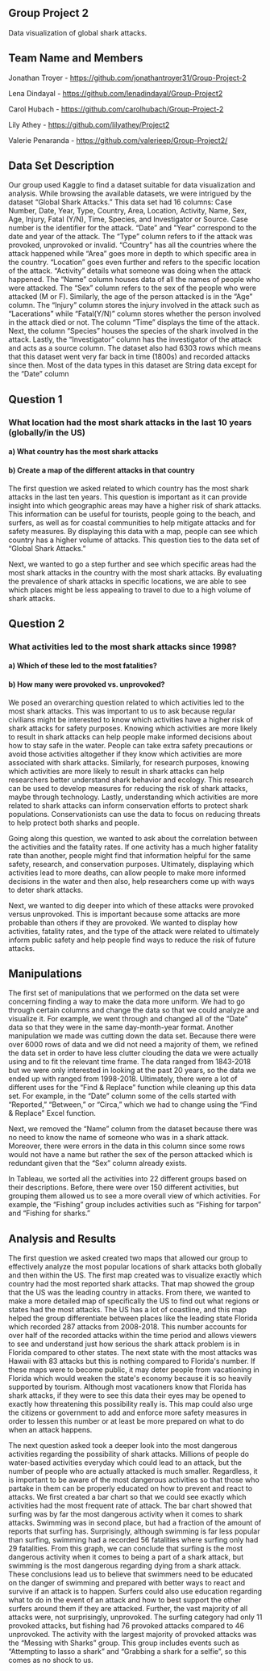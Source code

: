 
## Group Project 2

Data visualization of global shark attacks. 


## Team Name and Members
Jonathan Troyer - https://github.com/jonathantroyer31/Group-Project-2

Lena Dindayal - https://github.com/lenadindayal/Group-Project2

Carol Hubach - https://github.com/carolhubach/Group-Project-2

Lily Athey - https://github.com/lilyathey/Project2

Valerie Penaranda - https://github.com/valerieep/Group-Project2/


## Data Set Description
Our group used Kaggle to find a dataset suitable for data visualization and analysis. While browsing the available datasets, we were intrigued by the dataset “Global Shark Attacks.” This data set had 16 columns: Case Number, Date, Year, Type, Country, Area, Location, Activity, Name, Sex, Age, Injury, Fatal (Y/N), Time, Species, and Investigator or Source. Case number is the identifier for the attack. “Date” and "Year” correspond to the date and year of the attack. The “Type” column refers to if the attack was provoked, unprovoked or invalid. “Country” has all the countries where the attack happened while “Area” goes more in depth to which specific area in the country. “Location” goes even further and refers to the specific location of the attack. “Activity” details what someone was doing when the attack happened. The “Name” column houses data of all the names of people who were attacked. The “Sex” column refers to the sex of the people who were attacked (M or F). Similarly, the age of the person attacked is in the “Age” column. The “Injury” column stores the injury involved in the attack such as “Lacerations” while “Fatal(Y/N)” column stores whether the person involved in the attack died or not. The column “Time” displays the time of the attack. Next, the column “Species” houses the species of the shark involved in the attack. Lastly, the “Investigator” column has the investigator of the attack and acts as a source column. The dataset also had 6303 rows which means that this dataset went very far back in time (1800s) and recorded attacks since then. Most of the data types in this dataset are String data except for the “Date” column

## Question 1

### What location had the most shark attacks in the last 10 years (globally/in the US)

#### a) What country has the most shark attacks

#### b) Create a map of the different attacks in that country

The first question we asked related to which country has the most shark attacks in the last ten years. This question is important as it can provide insight into which geographic areas may have a higher risk of shark attacks. This information can be useful for tourists, people going to the beach, and surfers, as well as for coastal communities to help mitigate attacks and for safety measures. By displaying this data with a map, people can see which country has a higher volume of attacks. This question ties to the data set of “Global Shark Attacks.” 

Next, we wanted to go a step further and see which specific areas had the most shark attacks in the country with the most shark attacks. By evaluating the prevalence of shark attacks in specific locations, we are able to see which places might be less appealing to travel to due to a high volume of shark attacks. 


## Question 2

### What activities led to the most shark attacks since 1998?

#### a) Which of these led to the most fatalities?

#### b) How many were provoked vs. unprovoked?

 We posed an overarching question related to which activities led to the most shark attacks. This was important to us to ask because regular civilians might be interested to know which activities have a higher risk of shark attacks for safety purposes. Knowing which activities are more likely to result in shark attacks can help people make informed decisions about how to stay safe in the water. People can take extra safety precautions or avoid those activities altogether if they know which activities are more associated with shark attacks. Similarly, for research purposes, knowing which activities are more likely to result in shark attacks can help researchers better understand shark behavior and ecology. This research can be used to develop measures for reducing the risk of shark attacks, maybe through technology.  Lastly, understanding which activities are more related to shark attacks can inform conservation efforts to protect shark populations. Conservationists can use the data to focus on reducing threats to help protect both sharks and people.
 
Going along this question, we wanted to ask about the correlation between the activities and the fatality rates. If one activity has a much higher fatality rate than another, people might find that information helpful for the same safety, research, and conservation purposes. Ultimately, displaying which activities lead to more deaths, can allow people to make more informed decisions in the water and then also, help researchers come up with ways to deter shark attacks. 

Next, we wanted to dig deeper into which of these attacks were provoked versus unprovoked. This is important because some attacks are more probable than others if they are provoked. We wanted to display how activities, fatality rates, and the type of the attack were related to ultimately inform public safety and help people find ways to reduce the risk of future attacks. 



## Manipulations

The first set of manipulations that we performed on the data set were concerning finding a way to make the data more uniform. We had to go through certain columns and change the data so that we could analyze and visualize it. For example, we went through and changed all of the “Date” data so that they were in the same day-month-year format. Another manipulation we made was cutting down the data set. Because there were over 6000 rows of data and we did not need a majority of them, we refined the data set in order to have less clutter clouding the data we were actually using and to fit the relevant time frame. The data ranged from 1843-2018 but we were only interested in looking at the past 20 years, so the data we ended up with ranged from 1998-2018. Ultimately, there were a lot of different uses for the “Find & Replace” function while cleaning up this data set. For example, in the “Date” column some of the cells started with “Reported,” “Between,” or “Circa,” which we had to change using the “Find & Replace” Excel function. 

Next, we removed the “Name” column from the dataset because there was no need to know the name of someone who was in a shark attack. Moreover, there were errors in the data in this column since some rows would not have a name but rather the sex of the person attacked which is redundant given that the “Sex” column already exists. 

In Tableau, we sorted all the activities into 22 different groups based on their descriptions. Before, there were over 150 different activities, but grouping them allowed us to see a more overall view of which activities. For example, the “Fishing” group includes activities such as “Fishing for tarpon” and “Fishing for sharks.”




## Analysis and Results

The first question we asked created two maps that allowed our group to effectively analyze the most popular locations of shark attacks both globally and then within the US. The first map created was to visualize exactly which country had the most reported shark attacks. That map showed the group that the US was the leading country in attacks. From there, we wanted to make a more detailed map of specifically the US to find out what regions or states had the most attacks. The US has a lot of coastline, and this map helped the group differentiate between places like the leading state Florida which recorded 287 attacks from 2008-2018. This number accounts for over half of the recorded attacks within the time period and allows viewers to see and understand just how serious the shark attack problem is in Florida compared to other states. The next state with the most attacks was Hawaii with 83 attacks but this is nothing compared to Florida's number. If these maps were to become public, it may deter people from vacationing in Florida which would weaken the state's economy because it is so heavily supported by tourism. Although most vacationers know that Florida has shark attacks, if they were to see this data their eyes may be opened to exactly how threatening this possibility really is. This map could also urge the citizens or government to add and enforce more safety measures in order to lessen this number or at least be more prepared on what to do when an attack happens.  

The next question asked took a deeper look into the most dangerous activities regarding the possibility of shark attacks. Millions of people do water-based activities everyday which could lead to an attack, but the number of people who are actually attacked is much smaller. Regardless, it is important to be aware of the most dangerous activities so that those who partake in them can be properly educated on how to prevent and react to attacks. We first created a bar chart so that we could see exactly which activities had the most frequent rate of attack. The bar chart showed that surfing was by far the most dangerous activity when it comes to shark attacks. Swimming was in second place, but had a fraction of the amount of reports that surfing has. Surprisingly, although swimming is far less popular than surfing, swimming had a recorded 56 fatalities where surfing only had 29 fatalities. From this graph, we can conclude that surfing is the most dangerous activity when it comes to being a part of a shark attack, but swimming is the most dangerous regarding dying from a shark attack. These conclusions lead us to believe that swimmers need to be educated on the danger of swimming and prepared with better ways to react and survive if an attack is to happen. Surfers could also use education regarding what to do in the event of an attack and how to best support the other surfers around them if they are attacked. Further, the vast majority of all attacks were, not surprisingly, unprovoked. The surfing category had only 11 provoked attacks, but fishing had 76 provoked attacks compared to 46 unprovoked. The activity with the largest majority of provoked attacks was the “Messing with Sharks” group. This group includes events such as “Attempting to lasso a shark” and “Grabbing a shark for a selfie”, so this comes as no shock to us.  
